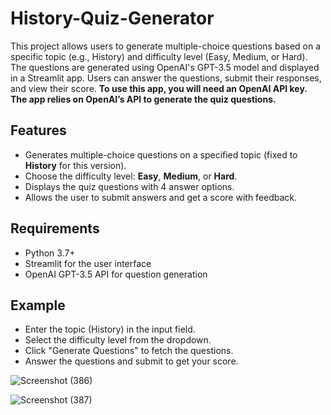 # History-Quiz-Generator

This project allows users to generate multiple-choice questions based on a specific topic (e.g., History) and difficulty level (Easy, Medium, or Hard). The questions are generated using OpenAI's GPT-3.5 model and displayed in a Streamlit app. Users can answer the questions, submit their responses, and view their score. **To use this app, you will need an OpenAI API key. The app relies on OpenAI’s API to generate the quiz questions.**

## Features
- Generates multiple-choice questions on a specified topic (fixed to **History** for this version).
- Choose the difficulty level: **Easy**, **Medium**, or **Hard**.
- Displays the quiz questions with 4 answer options.
- Allows the user to submit answers and get a score with feedback.

## Requirements
- Python 3.7+
- Streamlit for the user interface
- OpenAI GPT-3.5 API for question generation


## Example

- Enter the topic (History) in the input field.
- Select the difficulty level from the dropdown.
- Click "Generate Questions" to fetch the questions.
- Answer the questions and submit to get your score.

![Screenshot (386)](https://github.com/user-attachments/assets/fa91ef55-695e-4c40-915e-e60b05735b00)


![Screenshot (387)](https://github.com/user-attachments/assets/c40a8f87-053a-47e4-8abd-e7d658861b68)

